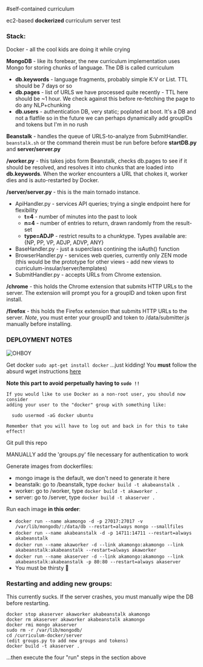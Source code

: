 #self-contained curriculum

ec2-based __dockerized__ curriculum server test

### Stack:

Docker - all the cool kids are doing it while crying

__MongoDB__ - like its forebear, the new curriculum implementation uses Mongo for storing chunks of language. The DB is called curriculum
* __db.keywords__ - language fragments, probably simple K:V or List. TTL should be 7 days or so
* __db.pages__ - list of URLS we have processed quite recently - TTL here should be ~1 hour. We check against this before re-fetching the page to do any NLP+chunking
* __db.users__ - authentication DB, very static; poplated at boot. It's a DB and not a flatfile so in the future we can perhaps dynamically add groupIDs and tokens but I'm in no rush

__Beanstalk__ - handles the queue of URLS-to-analyze from SubmitHandler. `beanstalk.sh` or the command therein must be run before before __startDB.py__ and __server/server.py__

__/worker.py__ - this takes jobs form Beanstalk, checks db.pages to see if it should be resolved, and resolves it into chunks that are loaded into __db.keywords__. When the worker encounters a URL that chokes it, worker dies and is auto-restarted by Docker.

__/server/server.py__ - this is the main tornado instance.
* ApiHandler.py - services API queries; trying a single endpoint here for flexibility
  * __t=4__ - number of minutes into the past to look
  * __n=4__ - number of entries to return, drawn randomly from the result-set
  * __type=ADJP__ - restrict results to a chunktype. Types available are: {NP, PP, VP, ADJP, ADVP, ANY}
* BaseHandler.py - just a superclass contining the isAuth() function
* BrowserHandler.py - services web queries, currently only ZEN mode (this would be the prototype for other views - add new views to curriculum-insular/server/templates)
* SubmitHandler.py - accepts URLs from Chrome extension.

__/chrome__ - this holds the Chrome extension that submits HTTP URLs to the server. The extension will prompt you for a groupID and token upon first install.

__/firefox__ - this holds the Firefox extension that submits HTTP URLs to the server. *Note*, you must enter your groupID and token to /data/submitter.js manually before installing.


### DEPLOYMENT NOTES

![OHBOY]( http://cdn.gifbay.com/2013/08/oh_neato-77078.gif )

Get docker
`sudo apt-get install docker`
...just kidding! You __must__ follow the absurd wget instructions [here](https://docs.docker.com/installation/ubuntulinux/)

__Note this part to avoid perpetually having to `sudo !!`__

````
If you would like to use Docker as a non-root user, you should now consider
adding your user to the "docker" group with something like:

  sudo usermod -aG docker ubuntu

Remember that you will have to log out and back in for this to take effect!
````

Git pull this repo

MANUALLY add the 'groups.py' file necessary for authentication to work

Generate images from dockerfiles:
* mongo image is the default, we don't need to generate it here
* beanstalk: go to /beanstalk, type `docker build -t akabeanstalk . `
* worker: go to /worker, type `docker build -t akaworker . `
* server: go to /server, type `docker build -t akaserver . `

Run each image __in this order__:

* `docker run --name akamongo -d -p 27017:27017 -v /var/lib/mongodb/:/data/db --restart=always mongo --smallfiles`
* `docker run --name akabeanstalk -d -p 14711:14711 --restart=always akabeanstalk`
* `docker run --name akaworker -d --link akamongo:akamongo --link akabeanstalk:akabeanstalk --restart=always akaworker`
* `docker run --name akaserver -d --link akamongo:akamongo --link akabeanstalk:akabeanstalk -p 80:80 --restart=always akaserver`
* You must be thirsty :beer:


### Restarting and adding new groups:
This currently sucks. If the server crashes, you must manually wipe the DB before restarting.
```
docker stop akaserver akaworker akabeanstalk akamongo
docker rm akaserver akaworker akabeanstalk akamongo
docker rmi mongo akaserver
sudo rm -r /var/lib/mongodb/
cd /curriculum-docker/server
(edit groups.py to add new groups and tokens)
docker build -t akaserver .
```
...then execute the four "run" steps in the section above